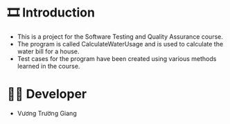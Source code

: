 # :film_strip: Introduction
  - This is a project for the Software Testing and Quality Assurance course.
  - The program is called CalculateWaterUsage and is used to calculate the water bill for a house.
  - Test cases for the program have been created using various methods learned in the course.
# :man_technologist: Developer
  - Vương Trường Giang
